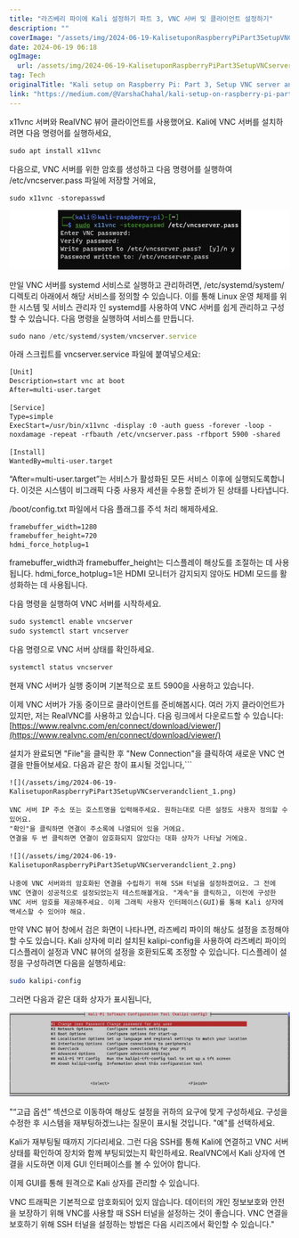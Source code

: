 ```yaml
---
title: "라즈베리 파이에 Kali 설정하기 파트 3, VNC 서버 및 클라이언트 설정하기"
description: ""
coverImage: "/assets/img/2024-06-19-KalisetuponRaspberryPiPart3SetupVNCserverandclient_0.png"
date: 2024-06-19 06:18
ogImage: 
  url: /assets/img/2024-06-19-KalisetuponRaspberryPiPart3SetupVNCserverandclient_0.png
tag: Tech
originalTitle: "Kali setup on Raspberry Pi: Part 3, Setup VNC server and client"
link: "https://medium.com/@VarshaChahal/kali-setup-on-raspberry-pi-part-3-setup-vnc-server-and-client-18a3f55776de"
---
```



x11vnc 서버와 RealVNC 뷰어 클라이언트를 사용했어요.
Kali에 VNC 서버를 설치하려면 다음 명령어를 실행하세요,

```js
sudo apt install x11vnc
```

다음으로, VNC 서버를 위한 암호를 생성하고 다음 명령어를 실행하여 /etc/vncserver.pass 파일에 저장할 거에요,

```js
sudo x11vnc -storepasswd
```

<div class="content-ad"></div>

<img src="/assets/img/2024-06-19-KalisetuponRaspberryPiPart3SetupVNCserverandclient_0.png" />

만일 VNC 서버를 systemd 서비스로 실행하고 관리하려면, /etc/systemd/system/ 디렉토리 아래에서 해당 서비스를 정의할 수 있습니다. 이를 통해 Linux 운영 체제를 위한 시스템 및 서비스 관리자 인 systemd를 사용하여 VNC 서버를 쉽게 관리하고 구성할 수 있습니다.
다음 명령을 실행하여 서비스를 만듭니다.

```js
sudo nano /etc/systemd/system/vncserver.service
```

아래 스크립트를 vncserver.service 파일에 붙여넣으세요:

<div class="content-ad"></div>

```
[Unit]
Description=start vnc at boot
After=multi-user.target

[Service]
Type=simple
ExecStart=/usr/bin/x11vnc -display :0 -auth guess -forever -loop -noxdamage -repeat -rfbauth /etc/vncserver.pass -rfbport 5900 -shared

[Install]
WantedBy=multi-user.target
```

“After=multi-user.target”는 서비스가 활성화된 모든 서비스 이후에 실행되도록합니다. 이것은 시스템이 비그래픽 다중 사용자 세션을 수용할 준비가 된 상태를 나타냅니다. 

/boot/config.txt 파일에서 다음 플래그를 주석 처리 해제하세요.

```
framebuffer_width=1280
framebuffer_height=720
hdmi_force_hotplug=1
```

<div class="content-ad"></div>

framebuffer_width과 framebuffer_height는 디스플레이 해상도를 조절하는 데 사용됩니다.
hdmi_force_hotplug=1은 HDMI 모니터가 감지되지 않아도 HDMI 모드를 활성화하는 데 사용됩니다.

다음 명령을 실행하여 VNC 서버를 시작하세요.

```js
sudo systemctl enable vncserver
sudo systemctl start vncserver
```

다음 명령으로 VNC 서버 상태를 확인하세요.

<div class="content-ad"></div>

```js
systemctl status vncserver
```

현재 VNC 서버가 실행 중이며 기본적으로 포트 5900을 사용하고 있습니다.

이제 VNC 서버가 가동 중이므로 클라이언트를 준비해봅시다.
여러 가지 클라이언트가 있지만, 저는 RealVNC를 사용하고 있습니다. 다음 링크에서 다운로드할 수 있습니다: [https://www.realvnc.com/en/connect/download/viewer/](https://www.realvnc.com/en/connect/download/viewer/)

설치가 완료되면 "File"을 클릭한 후 "New Connection"을 클릭하여 새로운 VNC 연결을 만들어보세요. 다음과 같은 창이 표시될 것입니다,```

<div class="content-ad"></div>

```
![](/assets/img/2024-06-19-KalisetuponRaspberryPiPart3SetupVNCserverandclient_1.png)

VNC 서버 IP 주소 또는 호스트명을 입력해주세요. 원하는대로 다른 설정도 사용자 정의할 수 있어요.
"확인"을 클릭하면 연결이 주소록에 나열되어 있을 거에요.
연결을 두 번 클릭하면 연결이 암호화되지 않았다는 대화 상자가 나타날 거에요.

![](/assets/img/2024-06-19-KalisetuponRaspberryPiPart3SetupVNCserverandclient_2.png)

나중에 VNC 서버와의 암호화된 연결을 수립하기 위해 SSH 터널을 설정하겠어요. 그 전에 VNC 연결이 성공적으로 설정되었는지 테스트해볼게요. "계속"을 클릭하고, 이전에 구성한 VNC 서버 암호를 제공해주세요. 이제 그래픽 사용자 인터페이스(GUI)를 통해 Kali 상자에 액세스할 수 있어야 해요.
```

<div class="content-ad"></div>

만약 VNC 뷰어 창에서 검은 화면이 나타나면, 라즈베리 파이의 해상도 설정을 조정해야 할 수도 있습니다. Kali 상자에 미리 설치된 kalipi-config을 사용하여 라즈베리 파이의 디스플레이 설정과 VNC 뷰어의 설정을 호환되도록 조정할 수 있습니다.
디스플레이 설정을 구성하려면 다음을 실행하세요:

```bash
sudo kalipi-config
```

그러면 다음과 같은 대화 상자가 표시됩니다,

![dialog box](/assets/img/2024-06-19-KalisetuponRaspberryPiPart3SetupVNCserverandclient_3.png)

<div class="content-ad"></div>

"“고급 옵션” 섹션으로 이동하여 해상도 설정을 귀하의 요구에 맞게 구성하세요.
구성을 수정한 후 시스템을 재부팅하겠느냐는 질문이 표시될 것입니다. "예"를 선택하세요.

Kali가 재부팅될 때까지 기다리세요. 그런 다음 SSH를 통해 Kali에 연결하고 VNC 서버 상태를 확인하여 장치와 함께 부팅되었는지 확인하세요. RealVNC에서 Kali 상자에 연결을 시도하면 이제 GUI 인터페이스를 볼 수 있어야 합니다.

이제 GUI를 통해 원격으로 Kali 상자를 관리할 수 있습니다.

VNC 트래픽은 기본적으로 암호화되어 있지 않습니다. 데이터의 개인 정보보호와 안전을 보장하기 위해 VNC를 사용할 때 SSH 터널을 설정하는 것이 좋습니다. VNC 연결을 보호하기 위해 SSH 터널을 설정하는 방법은 다음 시리즈에서 확인할 수 있습니다."